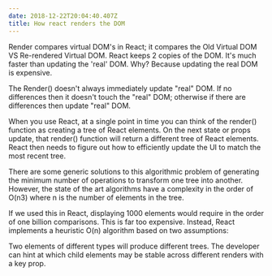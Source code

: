 ```yaml
---
date: 2018-12-22T20:04:40.407Z
title: How react renders the DOM
---
```

Render compares virtual DOM's in React; it compares the Old Virtual DOM VS Re-rendered Virtual DOM.  React keeps 2 copies of the DOM. 
It's much faster than updating the 'real' DOM.  Why? Because updating the real DOM is expensive. 

The Render() doesn't always immediately update "real" DOM.  If no differences then it doesn't touch the "real" DOM; otherwise if there are differences then update "real" DOM.  

When you use React, at a single point in time you can think of the render() function as creating a tree of React elements. On the next state or props update, that render() function will return a different tree of React elements. React then needs to figure out how to efficiently update the UI to match the most recent tree.

There are some generic solutions to this algorithmic problem of generating the minimum number of operations to transform one tree into another. However, the state of the art algorithms have a complexity in the order of O(n3) where n is the number of elements in the tree.

If we used this in React, displaying 1000 elements would require in the order of one billion comparisons. This is far too expensive. Instead, React implements a heuristic O(n) algorithm based on two assumptions:

Two elements of different types will produce different trees.
The developer can hint at which child elements may be stable across different renders with a key prop.
